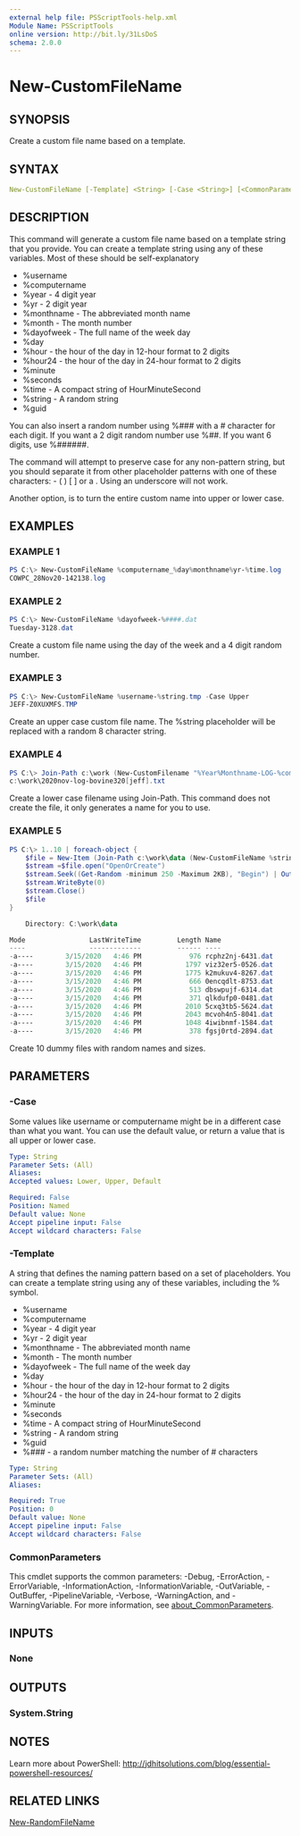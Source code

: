 ```yaml
---
external help file: PSScriptTools-help.xml
Module Name: PSScriptTools
online version: http://bit.ly/31LsDoS
schema: 2.0.0
---
```


# New-CustomFileName

## SYNOPSIS

Create a custom file name based on a template.

## SYNTAX

```yaml
New-CustomFileName [-Template] <String> [-Case <String>] [<CommonParameters>]
```

## DESCRIPTION

This command will generate a custom file name based on a template string that you provide. You can create a template string using any of these variables. Most of these should be self-explanatory

- %username
- %computername
- %year  - 4 digit year
- %yr  - 2 digit year
- %monthname - The abbreviated month name
- %month  - The month number
- %dayofweek - The full name of the week day
- %day
- %hour - the hour of the day in 12-hour format to 2 digits
- %hour24 - the hour of the day in 24-hour format to 2 digits
- %minute
- %seconds
- %time  - A compact string of HourMinuteSecond
- %string - A random string
- %guid

You can also insert a random number using %### with a # character for each digit. If you want a 2 digit random number use %##. If you want 6 digits, use %######.

The command will attempt to preserve case for any non-pattern string, but you should separate it from other placeholder patterns with one of these characters: - ( ) [ ] or a . Using an underscore will not work.

Another option, is to turn the entire custom name into upper or lower case.

## EXAMPLES

### EXAMPLE 1

```powershell
PS C:\> New-CustomFileName %computername_%day%monthname%yr-%time.log
COWPC_28Nov20-142138.log
```

### EXAMPLE 2

```powershell
PS C:\> New-CustomFileName %dayofweek-%####.dat
Tuesday-3128.dat
```

Create a custom file name using the day of the week and a 4 digit random number.

### EXAMPLE 3

```powershell
PS C:\> New-CustomFileName %username-%string.tmp -Case Upper
JEFF-Z0XUXMFS.TMP
```

Create an upper case custom file name. The %string placeholder will be replaced with a random 8 character string.

### EXAMPLE 4

```powershell
PS C:\> Join-Path c:\work (New-CustomFilename "%Year%Monthname-LOG-%computername[%username].txt" -case lower)
c:\work\2020nov-log-bovine320[jeff].txt
```

Create a lower case filename using Join-Path. This command does not create the file, it only generates a name for you to use.

### EXAMPLE 5

```powershell
PS C:\> 1..10 | foreach-object {
    $file = New-Item (Join-Path c:\work\data (New-CustomFileName %string-%####.dat))
    $stream =$file.open("OpenOrCreate")
    $stream.Seek((Get-Random -minimum 250 -Maximum 2KB), "Begin") | Out-Null
    $stream.WriteByte(0)
    $stream.Close()
    $file
}

    Directory: C:\work\data

Mode                LastWriteTime         Length Name
----                -------------         ------ ----
-a----        3/15/2020   4:46 PM            976 rcphz2nj-6431.dat
-a----        3/15/2020   4:46 PM           1797 viz32er5-0526.dat
-a----        3/15/2020   4:46 PM           1775 k2mukuv4-8267.dat
-a----        3/15/2020   4:46 PM            666 0encqdlt-8753.dat
-a----        3/15/2020   4:46 PM            513 dbswpujf-6314.dat
-a----        3/15/2020   4:46 PM            371 qlkdufp0-0481.dat
-a----        3/15/2020   4:46 PM           2010 5cxq3tb5-5624.dat
-a----        3/15/2020   4:46 PM           2043 mcvoh4n5-8041.dat
-a----        3/15/2020   4:46 PM           1048 4iwibnmf-1584.dat
-a----        3/15/2020   4:46 PM            378 fgsj0rtd-2894.dat
```

Create 10 dummy files with random names and sizes.

## PARAMETERS

### -Case

Some values like username or computername might be in a different case than what you want. You can use the default value, or return a value that is all upper or lower case.

```yaml
Type: String
Parameter Sets: (All)
Aliases:
Accepted values: Lower, Upper, Default

Required: False
Position: Named
Default value: None
Accept pipeline input: False
Accept wildcard characters: False
```

### -Template

A string that defines the naming pattern based on a set of placeholders.
You can create a template string using any of these variables, including the % symbol.

- %username
- %computername
- %year  - 4 digit year
- %yr  - 2 digit year
- %monthname - The abbreviated month name
- %month  - The month number
- %dayofweek - The full name of the week day
- %day
- %hour - the hour of the day in 12-hour format to 2 digits
- %hour24 - the hour of the day in 24-hour format to 2 digits
- %minute
- %seconds
- %time  - A compact string of HourMinuteSecond
- %string - A random string
- %guid
- %### - a random number matching the number of # characters

```yaml
Type: String
Parameter Sets: (All)
Aliases:

Required: True
Position: 0
Default value: None
Accept pipeline input: False
Accept wildcard characters: False
```

### CommonParameters

This cmdlet supports the common parameters: -Debug, -ErrorAction, -ErrorVariable, -InformationAction, -InformationVariable, -OutVariable, -OutBuffer, -PipelineVariable, -Verbose, -WarningAction, and -WarningVariable. For more information, see [about_CommonParameters](http://go.microsoft.com/fwlink/?LinkID=113216).

## INPUTS

### None

## OUTPUTS

### System.String

## NOTES

Learn more about PowerShell: http://jdhitsolutions.com/blog/essential-powershell-resources/

## RELATED LINKS

[New-RandomFileName](New-RandomFileName.md)
